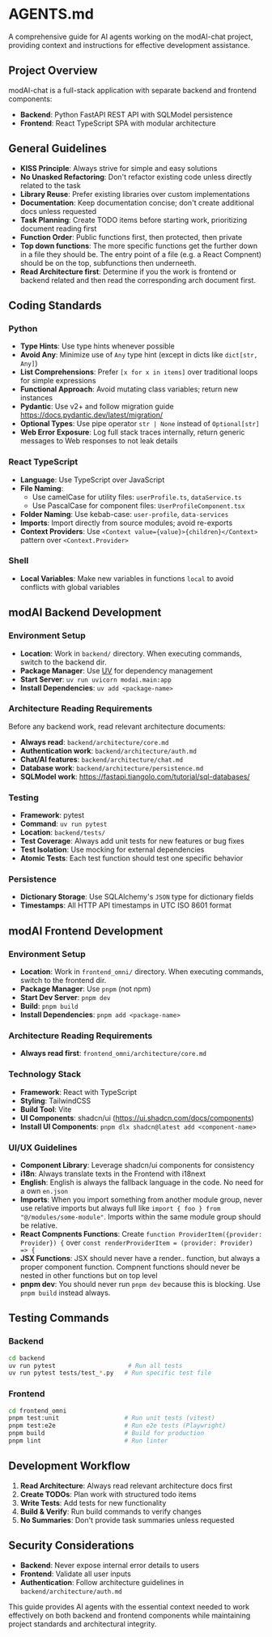 # AGENTS.md

A comprehensive guide for AI agents working on the modAI-chat project, providing context and instructions for effective development assistance.

## Project Overview

modAI-chat is a full-stack application with separate backend and frontend components:

- **Backend**: Python FastAPI REST API with SQLModel persistence
- **Frontend**: React TypeScript SPA with modular architecture

## General Guidelines

- **KISS Principle**: Always strive for simple and easy solutions
- **No Unasked Refactoring**: Don't refactor existing code unless directly related to the task
- **Library Reuse**: Prefer existing libraries over custom implementations
- **Documentation**: Keep documentation concise; don't create additional docs unless requested
- **Task Planning**: Create TODO items before starting work, prioritizing document reading first
- **Function Order**: Public functions first, then protected, then private
- **Top down functions**: The more specific functions get the further down in a file they should be. The entry point of a file (e.g. a React Compnent) should be on the top, subfunctions then underneeth.
- **Read Architecture first**: Determine if you the work is frontend or backend related and then read the corresponding arch document first.

## Coding Standards

### Python

- **Type Hints**: Use type hints whenever possible
- **Avoid Any**: Minimize use of `Any` type hint (except in dicts like `dict[str, Any]`)
- **List Comprehensions**: Prefer `[x for x in items]` over traditional loops for simple expressions
- **Functional Approach**: Avoid mutating class variables; return new instances
- **Pydantic**: Use v2+ and follow migration guide https://docs.pydantic.dev/latest/migration/
- **Optional Types**: Use pipe operator `str | None` instead of `Optional[str]`
- **Web Error Exposure**: Log full stack traces internally, return generic messages to Web responses to not leak details

### React TypeScript

- **Language**: Use TypeScript over JavaScript
- **File Naming**:
  - Use camelCase for utility files: `userProfile.ts`, `dataService.ts`
  - Use PascalCase for component files: `UserProfileComponent.tsx`
- **Folder Naming**: Use kebab-case: `user-profile`, `data-services`
- **Imports**: Import directly from source modules; avoid re-exports
- **Context Providers**: Use `<Context value={value}>{children}</Context>` pattern over `<Context.Provider>`

### Shell

- **Local Variables**: Make new variables in functions `local` to avoid conflicts with global variables

## modAI Backend Development

### Environment Setup

- **Location**: Work in `backend/` directory. When executing commands, switch to the backend dir.
- **Package Manager**: Use [UV](https://docs.astral.sh/uv/) for dependency management
- **Start Server**: `uv run uvicorn modai.main:app`
- **Install Dependencies**: `uv add <package-name>`

### Architecture Reading Requirements

Before any backend work, read relevant architecture documents:

- **Always read**: `backend/architecture/core.md`
- **Authentication work**: `backend/architecture/auth.md`
- **Chat/AI features**: `backend/architecture/chat.md`
- **Database work**: `backend/architecture/persistence.md`
- **SQLModel work**: https://fastapi.tiangolo.com/tutorial/sql-databases/

### Testing

- **Framework**: pytest
- **Command**: `uv run pytest`
- **Location**: `backend/tests/`
- **Test Coverage**: Always add unit tests for new features or bug fixes
- **Test Isolation**: Use mocking for external dependencies
- **Atomic Tests**: Each test function should test one specific behavior

### Persistence

- **Dictionary Storage**: Use SQLAlchemy's `JSON` type for dictionary fields
- **Timestamps**: All HTTP API timestamps in UTC ISO 8601 format

## modAI Frontend Development

### Environment Setup

- **Location**: Work in `frontend_omni/` directory. When executing commands, switch to the frontend dir.
- **Package Manager**: Use `pnpm` (not npm)
- **Start Dev Server**: `pnpm dev`
- **Build**: `pnpm build`
- **Install Dependencies**: `pnpm add <package-name>`

### Architecture Reading Requirements

- **Always read first**: `frontend_omni/architecture/core.md`

### Technology Stack

- **Framework**: React with TypeScript
- **Styling**: TailwindCSS
- **Build Tool**: Vite
- **UI Components**: shadcn/ui (https://ui.shadcn.com/docs/components)
- **Install UI Components**: `pnpm dlx shadcn@latest add <component-name>`

### UI/UX Guidelines

- **Component Library**: Leverage shadcn/ui components for consistency
- **i18n**: Always translate texts in the Frontend with i18next
- **English**: English is always the fallback language in the code. No need for a own `en.json`
- **Imports**: When you import something from another module group, never use relative imports but always full like `import { foo } from "@/modules/some-module"`. Imports within the same module group should be relative.
- **React Compnents Functions**: Create `function ProviderItem({provider: Provider}) {` over `const renderProviderItem = (provider: Provider) => {`
- **JSX Functions**: JSX should never have a render.. function, but always a proper component function. Compnent functions should never be nested in other functions but on top level
- **pnpm dev**: You should never run `pnpm dev` because this is blocking. Use `pnpm build` instead always.

## Testing Commands

### Backend

```bash
cd backend
uv run pytest                    # Run all tests
uv run pytest tests/test_*.py   # Run specific test file
```

### Frontend

```bash
cd frontend_omni
pnpm test:unit                  # Run unit tests (vitest)
pnpm test:e2e                   # Run e2e tests (Playwright)
pnpm build                      # Build for production
pnpm lint                       # Run linter
```

## Development Workflow

1. **Read Architecture**: Always read relevant architecture docs first
2. **Create TODOs**: Plan work with structured todo items
3. **Write Tests**: Add tests for new functionality
4. **Build & Verify**: Run build commands to verify changes
5. **No Summaries**: Don't provide task summaries unless requested

## Security Considerations

- **Backend**: Never expose internal error details to users
- **Frontend**: Validate all user inputs
- **Authentication**: Follow architecture guidelines in `backend/architecture/auth.md`

This guide provides AI agents with the essential context needed to work effectively on both backend and frontend components while maintaining project standards and architectural integrity.
